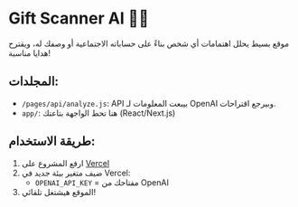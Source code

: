 
# Gift Scanner AI 🎁🧠

موقع بسيط يحلل اهتمامات أي شخص بناءً على حساباته الاجتماعية أو وصفك له، ويقترح هدايا مناسبة!

## المجلدات:

- `/pages/api/analyze.js`: API بيبعت المعلومات لـ OpenAI وبيرجع اقتراحات.
- `app/`: هنا تحط الواجهة بتاعتك (React/Next.js)

## طريقة الاستخدام:

1. ارفع المشروع على [Vercel](https://vercel.com)
2. ضيف متغير بيئة جديد في Vercel:
   - `OPENAI_API_KEY` = مفتاحك من OpenAI
3. الموقع هيشتغل تلقائي!
